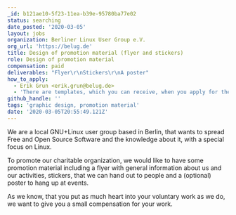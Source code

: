 ```yaml
---
_id: b121ae10-5f23-11ea-b39e-95780ba77e02
status: searching
date_posted: '2020-03-05'
layout: jobs
organization: Berliner Linux User Group e.V.
org_url: 'https://belug.de'
title: Design of promotion material (flyer and stickers)
role: Design of promotion material
compensation: paid
deliverables: "Flyer\r\nStickers\r\nA poster"
how_to_apply:
  - Erik Grun <erik.grun@belug.de>
  - 'There are templates, which you can receive, when you apply for the job.'
github_handle: ''
tags: 'graphic design, promotion material'
date: '2020-03-05T20:55:49.121Z'
---
```

We are a local GNU+Linux user group based in Berlin, that wants to spread Free and Open Source Software and the knowledge about it, with a special focus on Linux.

To promote our charitable organization, we would like to have some promotion material including a flyer with general information about us and our activities, stickers, that we can hand out to people and a (optional) poster to hang up at events.

As we know, that you put as much heart into your voluntary work as we do, we want to give you a small compensation for your work.
